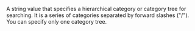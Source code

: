 A string value that specifies a hierarchical category or
            category tree for searching. It is a series of categories
            separated by forward slashes ("/"). You can specify only
            one category tree.
